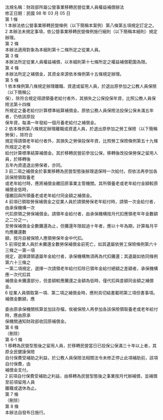 法規名稱：財政部所屬公營事業移轉民營從業人員權益補償辦法  
修正日期：民國 98 年 03 月 05 日  
第 1 條  
1 本辦法依公營事業移轉民營條例（以下簡稱本案例）第八條第五項規定訂定之。  
2 本辦法未規定事項，依公營事業移轉民營條例施行細則（以下簡稱本細則）規定辦理。  
第 2 條  
本辦法適用對象為本細則第十二條所定之從業人員。  
第 3 條  
本辦法所定從業人員權益補償，以本細則第十七條所定之權益補償範圍為限。  
第 4 條  
本辦法所定之補償金，其資金來源依本條例第十五條規定辦理。  
第 5 條  
1 依本條例第八條規定辦理離職、資遣或留用人員，於退出原參加之公教人員保險（以下簡稱公  
保），除符合規定得請領養老給付者外，其損失之公保投保年資，比照公教人員保險法第十四條  
所規定之養老給付計算標準結算補償金。原依公務人員保險法投保公保未滿五年者，仍依該原投  
保年資，每滿一年發給一個月養老給付之補償金。  
2 依本條例第八條規定辦理離職或資遣人員，於退出原參加之勞工保險（以下簡稱勞保），除符合  
規定得請領老年給付者外，其損失之勞保投保年資，比照勞工保險條例第五十九條所規定之老年  
給付計算標準結算補償金。其於移轉民營前參加公保，移轉後改投保勞保之留用人員，於移轉後  
五年內資遣退出勞保者，亦同。  
3 前二項之補償金於事業移轉為民營型態後辦理退保時一次給付。但依法再參加各該保險領取養老  
或老年給付時，應將補償金繳回原事業主管機關。其所領養老或老年給付金額較原補償金低時，  
僅繳回與所領養老或老年給付同金額之補償金。  
4 前項已領取勞保補償金之從業人員於請領勞保老年給付時，請領一次金給付者，由承保機構一次  
代扣原領之勞保補償金。請領年金給付者，由承保機構按月代扣應領老年年金數額之二分之一，  
至勞保補償金全數攤還為止，但攤還年限超過十年者，應以十年為期，計算每月平均應攤還數  
額，按月自被保險人應領勞保年金中代扣。  
5 前項從業人員於未攤還全數勞保補償金前死亡，如其遺屬依勞工保險條例第六十三條之一第一項  
規定，選擇請領遺屬年金給付者，承保機構無須再為代扣攤還；其遺屬如依同條例第六十三條之  
一第二項規定，選擇一次請領老年給付扣除已領年金給付總額之差額者，承保機構應一次代扣其  
補償金未攤還部分，但差額較應攤還之金額為低時，僅代扣與差額同金額之補償金。  
6 從業人員領取第一項、第二項之補償金時，應附具切結書載明第三項但書事項。補償金數額，應  


委由原承保機關核算並加註存檔，俟被保險人再參加各該保險領取養老或老年給付時，應由原承  
保機關通知財政部收回原補償金。  
第 6 條  
（刪除）  
第 6-1 條  
1 移轉為民營型態後之留用人員，於移轉民營當日已投保公保滿三十年以上者，其原全民健康保險  
自付保費受補助之利益，於公教人員保險法相關法令未修正停止此項補助前，該項自付保費，由  
補償金支付。  
2 前項自付保費受補助之利益，由移轉為民營型態後之事業按月代辦補償，並補償至前項留用人員  
離職或退休為止。  
第 7 條  
（刪除）  
第 8 條  
本辦法自發布日施行。  


